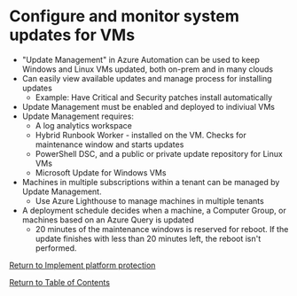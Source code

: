 # Configure and monitor system updates for VMs

* "Update Management" in Azure Automation can be used to keep Windows and Linux VMs updated, both on-prem and in many clouds
* Can easily view available updates and manage process for installing updates
   * Example: Have Critical and Security patches install automatically 
* Update Management must be enabled and deployed to indiviual VMs
* Update Management requires:
   * A log analytics workspace
   * Hybrid Runbook Worker - installed on the VM. Checks for maintenance window and starts updates
   * PowerShell DSC, and a public or private update repository for Linux VMs
   * Microsoft Update for Windows VMs
* Machines in multiple subscriptions within a tenant can be managed by Update Management.
   * Use Azure Lighthouse to manage machines in multiple tenants
* A deployment schedule decides when a machine, a Computer Group, or machines based on an Azure Query is updated
   * 20 minutes of the maintenance windows is reserved for reboot. If the update finishes with less than 20 minutes left, the reboot isn't performed.

[Return to Implement platform protection](README.md)

[Return to Table of Contents](../README.md)